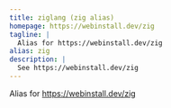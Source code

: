 ```yaml
---
title: ziglang (zig alias)
homepage: https://webinstall.dev/zig
tagline: |
  Alias for https://webinstall.dev/zig
alias: zig
description: |
  See https://webinstall.dev/zig
---
```


Alias for https://webinstall.dev/zig
